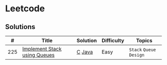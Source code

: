 # Leetcode
## Solutions

| **#** | **Title** | **Solution** | **Difficulty** | **Topics** |
|-------|-----------|--------------|----------------|------------|
| 225 |[Implement Stack using Queues](https://leetcode.com/problems/implement-stack-using-queues/)| [C](/C/Q225ImplementStackUsingQueues.c) [Java](/Java/Q225MyStack.java)|Easy|`Stack` `Queue` `Design`|
